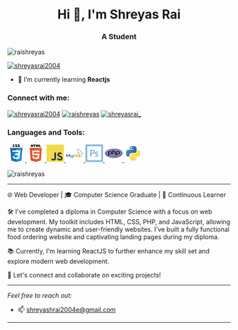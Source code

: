 <h1 align="center">Hi 👋, I'm Shreyas Rai</h1>
<h3 align="center">A Student</h3>

<p align="left"> <img src="https://komarev.com/ghpvc/?username=raishreyas&label=Profile%20views&color=0e75b6&style=flat" alt="raishreyas" /> </p>

<p align="left"> <a href="https://twitter.com/shreyasrai2004" target="blank"><img src="https://img.shields.io/twitter/follow/shreyasrai2004?logo=twitter&style=for-the-badge" alt="shreyasrai2004" /></a> </p>

- 🌱 I’m currently learning **Reactjs**

<h3 align="left">Connect with me:</h3>
<p align="left">
<a href="https://twitter.com/shreyasrai2004" target="blank"><img align="center" src="https://raw.githubusercontent.com/rahuldkjain/github-profile-readme-generator/master/src/images/icons/Social/twitter.svg" alt="shreyasrai2004" height="30" width="40" /></a>
<a href="https://linkedin.com/in/raishreyas" target="blank"><img align="center" src="https://raw.githubusercontent.com/rahuldkjain/github-profile-readme-generator/master/src/images/icons/Social/linked-in-alt.svg" alt="raishreyas" height="30" width="40" /></a>
<a href="https://instagram.com/shreyasrai_" target="blank"><img align="center" src="https://raw.githubusercontent.com/rahuldkjain/github-profile-readme-generator/master/src/images/icons/Social/instagram.svg" alt="shreyasrai_" height="30" width="40" /></a>
</p>

<h3 align="left">Languages and Tools:</h3>
<p align="left"> <a href="https://www.w3schools.com/css/" target="_blank" rel="noreferrer"> <img src="https://raw.githubusercontent.com/devicons/devicon/master/icons/css3/css3-original-wordmark.svg" alt="css3" width="40" height="40"/> </a> <a href="https://www.w3.org/html/" target="_blank" rel="noreferrer"> <img src="https://raw.githubusercontent.com/devicons/devicon/master/icons/html5/html5-original-wordmark.svg" alt="html5" width="40" height="40"/> </a> <a href="https://developer.mozilla.org/en-US/docs/Web/JavaScript" target="_blank" rel="noreferrer"> <img src="https://raw.githubusercontent.com/devicons/devicon/master/icons/javascript/javascript-original.svg" alt="javascript" width="40" height="40"/> </a> <a href="https://www.mysql.com/" target="_blank" rel="noreferrer"> <img src="https://raw.githubusercontent.com/devicons/devicon/master/icons/mysql/mysql-original-wordmark.svg" alt="mysql" width="40" height="40"/> </a> <a href="https://www.photoshop.com/en" target="_blank" rel="noreferrer"> <img src="https://raw.githubusercontent.com/devicons/devicon/master/icons/photoshop/photoshop-line.svg" alt="photoshop" width="40" height="40"/> </a> <a href="https://www.php.net" target="_blank" rel="noreferrer"> <img src="https://raw.githubusercontent.com/devicons/devicon/master/icons/php/php-original.svg" alt="php" width="40" height="40"/> </a> <a href="https://www.python.org" target="_blank" rel="noreferrer"> <img src="https://raw.githubusercontent.com/devicons/devicon/master/icons/python/python-original.svg" alt="python" width="40" height="40"/> </a> </p>

<p><img align="center" src="https://github-readme-stats.vercel.app/api/top-langs?username=raishreyas&show_icons=true&locale=en&layout=compact" alt="raishreyas" /></p>

---

🌐 Web Developer | 🎓 Computer Science Graduate | 🚀 Continuous Learner

🛠️ I've completed a diploma in Computer Science with a focus on web development. My toolkit includes HTML, CSS, PHP, and JavaScript, allowing me to create dynamic and user-friendly websites. I've built a fully functional food ordering website and captivating landing pages during my diploma.

📚 Currently, I'm learning ReactJS to further enhance my skill set and explore modern web development.

🤝 Let's connect and collaborate on exciting projects!

---

<em>Feel free to reach out:</em>
- 📫 [shreyashrai2004e@gmail.com](mailto:shreyashrai2004e@gmail.com)

---
